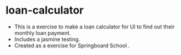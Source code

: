 # loan-calculator

- This is a exercise to make a loan calculator for UI to find out their monthly loan payment.
- Includes a jasmine testing.
- Created as a exercise for Springboard School .
